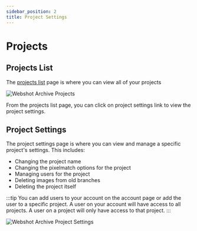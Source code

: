 ```yaml
---
sidebar_position: 2
title: Project Settings
---
```


# Projects

## Projects List

The [projects list](https://www.webshotarchive.com/projects) page is where you can view all of your projects

![Webshot Archive Projects](/img/screenshots/ui-tour-projects-list.png)

From the projects list page, you can click on project settings link to view the project settings.

## Project Settings

The project settings page is where you can view and manage a specific project's settings. This includes:

- Changing the project name
- Changing the pixelmatch options for the project
- Managing users for the project
- Deleting images from old branches
- Deleting the project itself

:::tip
You can add users to your account on the account page or add the user to a specific project. A user on your account will have access to all projects. A user on a project will only have access to that project.
:::

![Webshot Archive Project Settings](/img/screenshots/ui-tour-project-settings.png)
